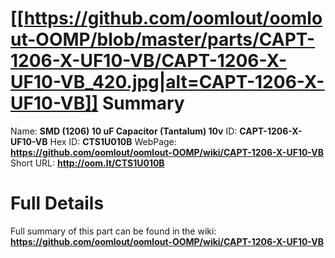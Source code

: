 
[[https://github.com/oomlout/oomlout-OOMP/blob/master/parts/CAPT-1206-X-UF10-VB/CAPT-1206-X-UF10-VB_420.jpg|alt=CAPT-1206-X-UF10-VB]] 
Summary
=================

Name: __SMD (1206) 10 uF Capacitor (Tantalum) 10v__
ID: __CAPT-1206-X-UF10-VB__
Hex ID: __CTS1U010B__
WebPage: __https://github.com/oomlout/oomlout-OOMP/wiki/CAPT-1206-X-UF10-VB__
Short URL: __http://oom.lt/CTS1U010B__

Full Details
==========================
Full summary of this part can be found in the wiki:   
__https://github.com/oomlout/oomlout-OOMP/wiki/CAPT-1206-X-UF10-VB__   

